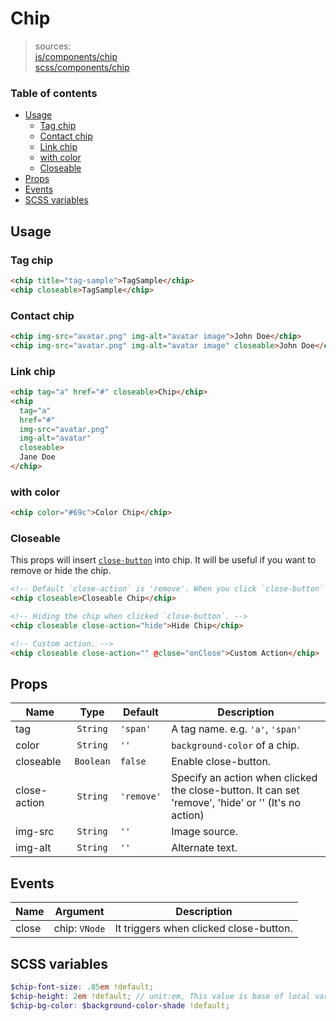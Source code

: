 # Chip

> sources:  
[js/components/chip](../../src/js/components/chip.vue)  
[scss/components/chip](../../src/scss/components/_chip.scss)

### Table of contents

- [Usage](#usage)
  - [Tag chip](#tag-chip)
  - [Contact chip](#contact-chip)
  - [Link chip](#link-chip)
  - [with color](#with-color)
  - [Closeable](#closeable)
- [Props](#props)
- [Events](#events)
- [SCSS variables](#scss-variables)

## Usage

### Tag chip

``` html
<chip title="tag-sample">TagSample</chip>
<chip closeable>TagSample</chip>
```

### Contact chip

``` html
<chip img-src="avatar.png" img-alt="avatar image">John Doe</chip>
<chip img-src="avatar.png" img-alt="avatar image" closeable>John Doe</chip>
```

### Link chip

``` html
<chip tag="a" href="#" closeable>Chip</chip>
<chip
  tag="a"
  href="#"
  img-src="avatar.png"
  img-alt="avatar"
  closeable>
  Jane Doe
</chip>
```

### with color

``` html
<chip color="#69c">Color Chip</chip>
```

### Closeable

This props will insert [`close-button`](./close-button.md) into chip. It will be useful if you want to remove or hide the chip.

``` html
<!-- Default `close-action` is 'remove'. When you click `close-button` then chip will be removed. -->
<chip closeable>Closeable Chip</chip>

<!-- Hiding the chip when clicked `close-button`. -->
<chip closeable close-action="hide">Hide Chip</chip>

<!-- Custom action. -->
<chip closeable close-action="" @close="onClose">Custom Action</chip>
```

## Props

| Name | Type | Default | Description |
| ---- |:----:| ------- | ----------- |
| tag | `String` | `'span'` | A tag name. e.g. `'a'`, `'span'` |
| color | `String` | `''` | `background-color` of a chip. |
| closeable | `Boolean` | `false` | Enable close-button. |
| close-action | `String` | `'remove'` | Specify an action when clicked the close-button. It can set 'remove', 'hide' or '' (It's no action) |
| img-src | `String` | `''` | Image source. |
| img-alt | `String` | `''` | Alternate text. |

## Events

| Name | Argument | Description |
| ---- |:--------:| ----------- |
| close | chip: `VNode` | It triggers when clicked close-button. |

## SCSS variables

``` scss
$chip-font-size: .85em !default;
$chip-height: 2em !default; // unit:em, This value is base of local variables of chip.
$chip-bg-color: $background-color-shade !default;
```
